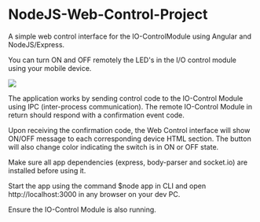 # NodeJS-Web-Control-Project

A simple web control interface for the IO-ControlModule using Angular and NodeJS/Express.

You can turn ON and OFF remotely the LED's in the I/O control module using your mobile device.

![](https://github.com/EdoLabWorks/ximgs/blob/master/NodeWebControl.png)

The application works by sending control code to the IO-Control Module using IPC (inter-process communication).  The remote IO-Control Module in return should respond with a confirmation event code.

Upon receiving the confirmation code, the Web Control interface will show ON/OFF message to each corresponding device HTML section. The button will also change color indicating the switch is in ON or OFF state.      

Make sure all app dependencies (express, body-parser and socket.io) are installed before using it. 

Start the app using the command $node app in CLI and open http://localhost:3000 in any browser on your dev PC.

Ensure the IO-Control Module is also running.




